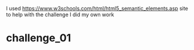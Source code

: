 I used https://www.w3schools.com/html/html5_semantic_elements.asp site to help with the challenge
I did my own work
# challenge_01
